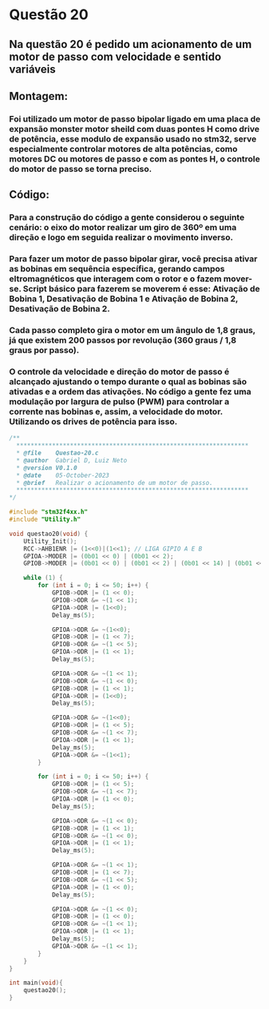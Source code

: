 # Questão 20

## Na questão 20 é pedido um acionamento de um motor de passo com velocidade e sentido variáveis

## Montagem:
### Foi utilizado um motor de passo bipolar ligado em uma placa de expansão monster motor sheild com duas pontes H como drive de potência, esse modulo de expansão usado no stm32, serve especialmente controlar motores de alta potências, como motores DC ou motores de passo e com as pontes H, o controle do motor de passo se torna preciso.

## Código:
### Para a construção do código a gente considerou o seguinte cenário: o eixo do motor realizar um giro de 360º em uma direção e logo em seguida realizar o movimento inverso.
### Para fazer um motor de passo bipolar girar, você precisa ativar as bobinas em sequência específica, gerando campos eltromagnéticos que interagem com o rotor e o fazem mover-se. Script básico para fazerem se moverem é esse: Ativação de Bobina 1, Desativação de Bobina 1 e Ativação de Bobina 2, Desativação de Bobina 2.
### Cada passo completo gira o motor em um ângulo de 1,8 graus, já que existem 200 passos por revolução (360 graus / 1,8 graus por passo).
### O controle da velocidade e direção do motor de passo é alcançado ajustando o tempo durante o qual as bobinas são ativadas e a ordem das ativações. No código a gente fez uma modulação por largura de pulso (PWM) para controlar a corrente nas bobinas e, assim, a velocidade do motor. Utilizando os drives de potência para isso.




````C 
/**
  *****************************************************************
  * @file    Questao-20.c 
  * @author  Gabriel D, Luiz Neto 
  * @version V0.1.0
  * @date    05-October-2023
  * @brief   Realizar o acionamento de um motor de passo.
  *****************************************************************
*/

#include "stm32f4xx.h"
#include "Utility.h"

void questao20(void) {
	Utility_Init();
	RCC->AHB1ENR |= (1<<0)|(1<<1); // LIGA GIPIO A E B
	GPIOA->MODER |= (0b01 << 0) | (0b01 << 2);
	GPIOB->MODER |= (0b01 << 0) | (0b01 << 2) | (0b01 << 14) | (0b01 << 10);

	while (1) {
		for (int i = 0; i <= 50; i++) {
			GPIOB->ODR |= (1 << 0);
			GPIOB->ODR &= ~(1 << 1);
			GPIOA->ODR |= (1<<0);
			Delay_ms(5);

			GPIOA->ODR &= ~(1<<0);
			GPIOB->ODR |= (1 << 7);
			GPIOB->ODR &= ~(1 << 5);
			GPIOA->ODR |= (1 << 1);
			Delay_ms(5);

			GPIOA->ODR &= ~(1 << 1);
			GPIOB->ODR &= ~(1 << 0);
			GPIOB->ODR |= (1 << 1);
			GPIOA->ODR |= (1<<0);
			Delay_ms(5);

			GPIOA->ODR &= ~(1<<0);
			GPIOB->ODR |= (1 << 5);
			GPIOB->ODR &= ~(1 << 7);
			GPIOA->ODR |= (1 << 1);
			Delay_ms(5);
			GPIOA->ODR &= ~(1<<1);
		}

		for (int i = 0; i <= 50; i++) {
			GPIOB->ODR |= (1 << 5);
			GPIOB->ODR &= ~(1 << 7);
			GPIOA->ODR |= (1 << 0);
			Delay_ms(5);

			GPIOA->ODR &= ~(1 << 0);
			GPIOB->ODR |= (1 << 1);
			GPIOB->ODR &= ~(1 << 0);
			GPIOA->ODR |= (1 << 1);
			Delay_ms(5);

			GPIOA->ODR &= ~(1 << 1);
			GPIOB->ODR |= (1 << 7);
			GPIOB->ODR &= ~(1 << 5);
			GPIOA->ODR |= (1 << 0);
			Delay_ms(5);

			GPIOA->ODR &= ~(1 << 0);
			GPIOB->ODR |= (1 << 0);
			GPIOB->ODR &= ~(1 << 1);
			GPIOA->ODR |= (1 << 1);
			Delay_ms(5);
			GPIOA->ODR &= ~(1 << 1);
		}
	}
}

int main(void){
    questao20();
}
````
